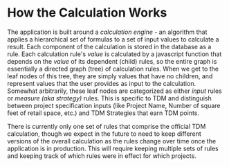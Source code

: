 # How the Calculation Works

The application is built around a _calculation engine_ - an algorithm that applies a hierarchical set of formulas to a set of input values to calculate a result. Each component of the calculation is stored in the database as a rule. Each calculation rule's _value_ is calculated by a javascript function that depends on the _value_ of its dependent (child) rules, so the entire graph is essentially a directed graph (tree) of calculation rules. When we get to the leaf nodes of this tree, they are simply values that have no children, and represent values that the user provides as input to the calculation. Somewhat arbitrarily, these leaf nodes are categorized as either _input_ rules or _measure (aka strategy)_ rules. This is specific to TDM and distinguish between project specification inputs (like Project Name, Number of square feet of retail space, etc.) and TDM Strategies that earn TDM points.

There is currently only one set of rules that comprise the official TDM calculation, though we expect in the future to need to keep different versions of the overall calculation as the rules change over time once the application is in production. This will require keeping multiple sets of rules and keeping track of which rules were in effect for which projects.

